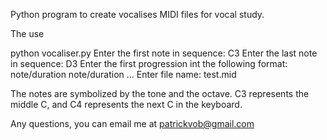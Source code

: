 Python program to create vocalises MIDI files for vocal study.

The use

python vocaliser.py
Enter the first note in sequence:
C3
Enter the last note in sequence:
D3
Enter the first progression int the following format:
note/duration note/duration ...
Enter file name:
test.mid

The notes are symbolized by the tone and the octave. C3 represents the middle C, and C4 represents the next C in the keyboard.

Any questions, you can email me at patrickvob@gmail.com
